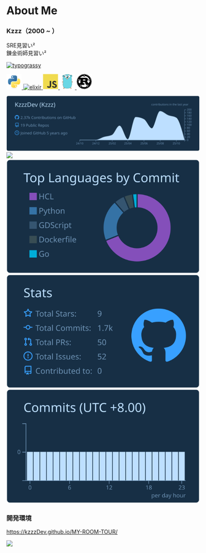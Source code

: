 # About Me

### Kzzz（2000 ~ ）
SRE見習い²<br>
錬金術師見習い²<br>


<a href="https://github.com/kawarimidoll/typograssy"><img alt="typograssy" src="https://typograssy.deno.dev/api?text=%E3%83%A9%E3%83%BC%E3%83%A1%E3%83%B3%E3%83%BB%E3%82%AB%E3%83%AC%E3%83%BC%E3%83%BB%E3%82%A6%E3%82%A4%E3%82%B9%E3%82%AD%E3%83%BC%E3%83%BB&l0=bddfff&l1=8fcbff&l2=36a0ff&l3=38a2ff&l4=0088ff&bg=173045&frame=173045&comment="></a>


<p align="left">
  <a href="https://www.python.org" target="_blank" rel="noreferrer">
    <img src="https://raw.githubusercontent.com/devicons/devicon/master/icons/python/python-original.svg" alt="python" width="40" height="40"/>
  </a>
  <a href="https://elixir-lang.org" target="_blank" rel="noreferrer">
    <img src="https://www.vectorlogo.zone/logos/elixir-lang/elixir-lang-icon.svg" alt="elixir" width="40" height="40"/>
  </a>
  <a href="https://developer.mozilla.org/en-US/docs/Web/JavaScript" target="_blank" rel="noreferrer">
    <img src="https://raw.githubusercontent.com/devicons/devicon/master/icons/javascript/javascript-original.svg" alt="javascript" width="40" height="40"/>
  </a>
  <a href="https://golang.org" target="_blank" rel="noreferrer">
    <img src="https://raw.githubusercontent.com/devicons/devicon/master/icons/go/go-original.svg" alt="go" width="40" height="40"/>
  </a>
  <a href="https://www.rust-lang.org" target="_blank" rel="noreferrer">
    <img src="https://raw.githubusercontent.com/devicons/devicon/master/icons/rust/rust-plain.svg" alt="rust" width="40" height="40"/>
  </a>
</p>



[![](https://raw.githubusercontent.com/KzzzDev/KzzzDev/main/profile-summary-card-output/prussian/0-profile-details.svg)](https://github.com/vn7n24fzkq/github-profile-summary-cards)
[![](https://raw.githubusercontent.com/KzzzDev/KzzzDev/main/profile-summary-card-output/prussian/1-repos-per-language.svg)](https://github.com/vn7n24fzkq/github-profile-summary-cards) [![](https://raw.githubusercontent.com/KzzzDev/KzzzDev/main/profile-summary-card-output/prussian/2-most-commit-language.svg)](https://github.com/vn7n24fzkq/github-profile-summary-cards)
[![](https://raw.githubusercontent.com/KzzzDev/KzzzDev/main/profile-summary-card-output/prussian/3-stats.svg)](https://github.com/vn7n24fzkq/github-profile-summary-cards) [![](https://raw.githubusercontent.com/KzzzDev/KzzzDev/main/profile-summary-card-output/prussian/4-productive-time.svg)](https://github.com/vn7n24fzkq/github-profile-summary-cards)



### 開発環境

https://kzzzDev.github.io/MY-ROOM-TOUR/



![](https://komarev.com/ghpvc/?username=Kazumasa1)
